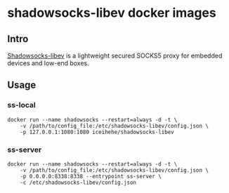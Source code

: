 # shadowsocks-libev docker images

## Intro

[Shadowsocks-libev](http://shadowsocks.org) is a lightweight secured SOCKS5 proxy for embedded devices and low-end boxes.

## Usage

### ss-local

```shell
docker run --name shadowsocks --restart=always -d -t \ 
    -v /path/to/config_file:/etc/shadowsocks-libev/config.json \
    -p 127.0.0.1:1080:1080 iceihehe/shadowsocks-libev
```

### ss-server

```shell
docker run --name shadowsocks --restart=always -d -t \
    -v /path/to/config_file:/etc/shadowsocks-libev/config.json \
    -p 0.0.0.0:8338:8338 --entrypoint ss-server \
    -c /etc/shadowsocks-libev/config.json
